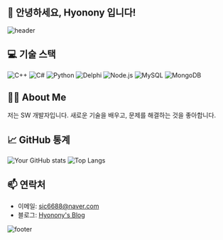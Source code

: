 ## 👋 안녕하세요, Hyonony 입니다!

![header](https://capsule-render.vercel.app/api?type=waving&color=auto&height=300&section=header&text=Welcome%20to%20My%20GitHub!&fontSize=50&fontColor=ffffff)


## 💻 기술 스택
![C++](https://img.shields.io/badge/C++-00599C?style=for-the-badge&logo=cplusplus&logoColor=white)
![C#](https://img.shields.io/badge/C%23-239120?style=for-the-badge&logo=csharp&logoColor=white)
![Python](https://img.shields.io/badge/Python-3776AB?style=for-the-badge&logo=python&logoColor=white)
![Delphi](https://img.shields.io/badge/Delphi-B22222?style=for-the-badge&logo=delphi&logoColor=white)
![Node.js](https://img.shields.io/badge/Node.js-339933?style=for-the-badge&logo=node.js&logoColor=white)
![MySQL](https://img.shields.io/badge/MySQL-4479A1?style=for-the-badge&logo=mysql&logoColor=white)
![MongoDB](https://img.shields.io/badge/MongoDB-47A248?style=for-the-badge&logo=mongodb&logoColor=white)

## 🧑‍💻 About Me
저는 SW 개발자입니다. 새로운 기술을 배우고, 문제를 해결하는 것을 좋아합니다.

## 📈 GitHub 통계
![Your GitHub stats](https://github-readme-stats.vercel.app/api?username=Hyonony&show_icons=true&theme=radical)
![Top Langs](https://github-readme-stats.vercel.app/api/top-langs/?username=Hyonony&layout=compact&theme=radical)

## 📫 연락처
- 이메일: [sic6688@naver.com](sic6688@naver.com)
- 블로그: [Hyonony's Blog](https://blog.naver.com/sic6688)


![footer](https://capsule-render.vercel.app/api?type=waving&color=auto&height=200&section=footer&text=Thank%20you!&fontSize=50&fontColor=ffffff)

